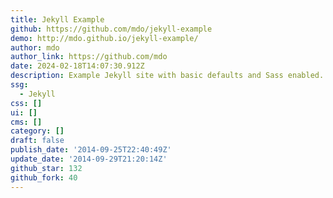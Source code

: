```yaml
---
title: Jekyll Example
github: https://github.com/mdo/jekyll-example
demo: http://mdo.github.io/jekyll-example/
author: mdo
author_link: https://github.com/mdo
date: 2024-02-18T14:07:30.912Z
description: Example Jekyll site with basic defaults and Sass enabled.
ssg:
  - Jekyll
css: []
ui: []
cms: []
category: []
draft: false
publish_date: '2014-09-25T22:40:49Z'
update_date: '2014-09-29T21:20:14Z'
github_star: 132
github_fork: 40
---
```

